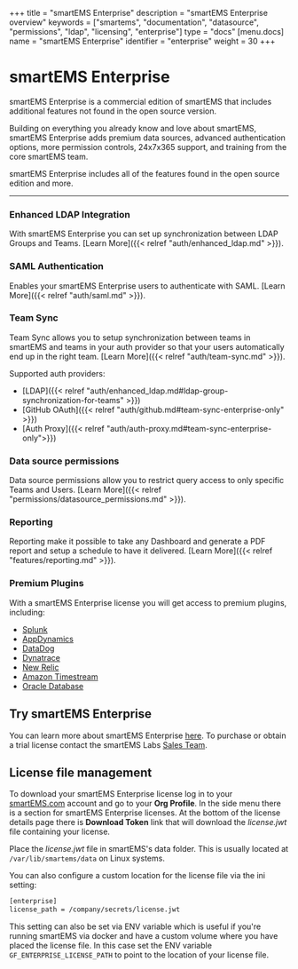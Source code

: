 +++
title = "smartEMS Enterprise"
description = "smartEMS Enterprise overview"
keywords = ["smartems", "documentation", "datasource", "permissions", "ldap", "licensing", "enterprise"]
type = "docs"
[menu.docs]
name = "smartEMS Enterprise"
identifier = "enterprise"
weight = 30
+++

# smartEMS Enterprise

smartEMS Enterprise is a commercial edition of smartEMS that includes additional features not found in the open source
version.

Building on everything you already know and love about smartEMS, smartEMS Enterprise adds premium data sources,
advanced authentication options, more permission controls, 24x7x365 support, and training from the core smartEMS team.

smartEMS Enterprise includes all of the features found in the open source edition and more.

___

### Enhanced LDAP Integration

With smartEMS Enterprise you can set up synchronization between LDAP Groups and Teams. [Learn More]({{< relref "auth/enhanced_ldap.md" >}}).

### SAML Authentication

Enables your smartEMS Enterprise users to authenticate with SAML. [Learn More]({{< relref "auth/saml.md" >}}).

### Team Sync

Team Sync allows you to setup synchronization between teams in smartEMS and teams in your auth provider so that your users automatically end up in the right team. [Learn More]({{< relref "auth/team-sync.md" >}}).

Supported auth providers:

* [LDAP]({{< relref "auth/enhanced_ldap.md#ldap-group-synchronization-for-teams" >}})
* [GitHub OAuth]({{< relref "auth/github.md#team-sync-enterprise-only" >}})
* [Auth Proxy]({{< relref "auth/auth-proxy.md#team-sync-enterprise-only">}})

### Data source permissions

Data source permissions allow you to restrict query access to only specific Teams and Users. [Learn More]({{< relref "permissions/datasource_permissions.md" >}}).

### Reporting

Reporting make it possible to take any Dashboard and generate a PDF report and setup a schedule to have it delivered. [Learn More]({{< relref "features/reporting.md" >}}).

### Premium Plugins

With a smartEMS Enterprise license you will get access to premium plugins, including:

* [Splunk](https://smartems.com/plugins/smartems-splunk-datasource)
* [AppDynamics](https://smartems.com/plugins/dlopes7-appdynamics-datasource)
* [DataDog](https://smartems.com/plugins/smartems-datadog-datasource)
* [Dynatrace](https://smartems.com/plugins/smartems-dynatrace-datasource)
* [New Relic](https://smartems.com/plugins/smartems-newrelic-datasource)
* [Amazon Timestream](https://smartems.com/plugins/smartems-timestream-datasource)
* [Oracle Database](https://smartems.com/plugins/smartems-oracle-datasource)

## Try smartEMS Enterprise

You can learn more about smartEMS Enterprise [here](https://smartems.com/enterprise). To purchase or obtain a trial license contact
the smartEMS Labs [Sales Team](https://smartems.com/contact?about=support&topic=smartEMS%20Enterprise).

## License file management

To download your smartEMS Enterprise license log in to your [smartEMS.com](https://smartems.com) account and go to your **Org
Profile**. In the side menu there is a section for smartEMS Enterprise licenses. At the bottom of the license
details page there is **Download Token** link that will download the *license.jwt* file containing your license.

Place the *license.jwt* file in smartEMS's data folder. This is usually located at `/var/lib/smartems/data` on Linux systems.

You can also configure a custom location for the license file via the ini setting:

```bash
[enterprise]
license_path = /company/secrets/license.jwt
```

This setting can also be set via ENV variable which is useful if you're running smartEMS via docker and have a custom
volume where you have placed the license file. In this case set the ENV variable `GF_ENTERPRISE_LICENSE_PATH` to point
to the location of your license file.



